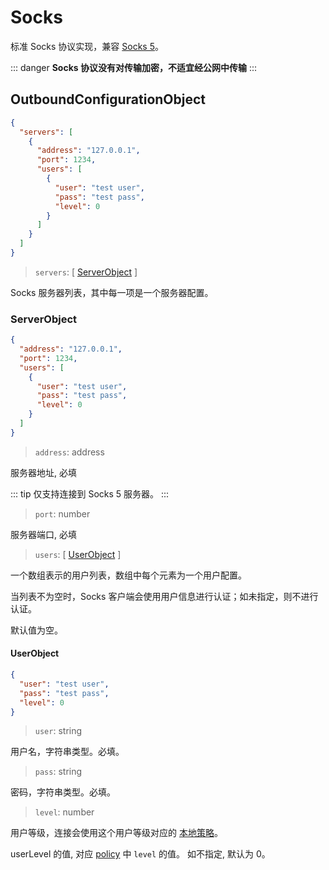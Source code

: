 # Socks

标准 Socks 协议实现，兼容 [Socks 5](http://ftp.icm.edu.pl/packages/socks/socks4/SOCKS4.protocol)。

::: danger
**Socks 协议没有对传输加密，不适宜经公网中传输**
:::

## OutboundConfigurationObject

```json
{
  "servers": [
    {
      "address": "127.0.0.1",
      "port": 1234,
      "users": [
        {
          "user": "test user",
          "pass": "test pass",
          "level": 0
        }
      ]
    }
  ]
}
```

> `servers`: \[ [ServerObject](#serverobject) \]

Socks 服务器列表，其中每一项是一个服务器配置。

### ServerObject

```json
{
  "address": "127.0.0.1",
  "port": 1234,
  "users": [
    {
      "user": "test user",
      "pass": "test pass",
      "level": 0
    }
  ]
}
```

> `address`: address

服务器地址, 必填

::: tip
仅支持连接到 Socks 5 服务器。
:::

> `port`: number

服务器端口, 必填

> `users`: \[ [UserObject](#userobject) \]

一个数组表示的用户列表，数组中每个元素为一个用户配置。

当列表不为空时，Socks 客户端会使用用户信息进行认证；如未指定，则不进行认证。

默认值为空。

#### UserObject

```json
{
  "user": "test user",
  "pass": "test pass",
  "level": 0
}
```

> `user`: string

用户名，字符串类型。必填。

> `pass`: string

密码，字符串类型。必填。

> `level`: number

用户等级，连接会使用这个用户等级对应的 [本地策略](../policy.md#levelpolicyobject)。

userLevel 的值, 对应 [policy](../policy.md#policyobject) 中 `level` 的值。 如不指定, 默认为 0。
